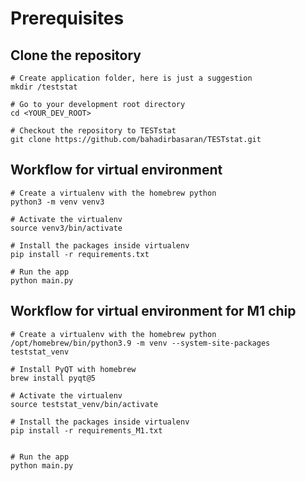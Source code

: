 # Prerequisites
## Clone the repository
```
# Create application folder, here is just a suggestion
mkdir /teststat

# Go to your development root directory
cd <YOUR_DEV_ROOT>

# Checkout the repository to TESTstat
git clone https://github.com/bahadirbasaran/TESTstat.git
```

## Workflow for virtual environment
```
# Create a virtualenv with the homebrew python
python3 -m venv venv3
 
# Activate the virtualenv
source venv3/bin/activate
 
# Install the packages inside virtualenv
pip install -r requirements.txt

# Run the app
python main.py
```


## Workflow for virtual environment for M1 chip 
```
# Create a virtualenv with the homebrew python
/opt/homebrew/bin/python3.9 -m venv --system-site-packages teststat_venv

# Install PyQT with homebrew 
brew install pyqt@5
 
# Activate the virtualenv
source teststat_venv/bin/activate
 
# Install the packages inside virtualenv
pip install -r requirements_M1.txt
            

# Run the app
python main.py

```
